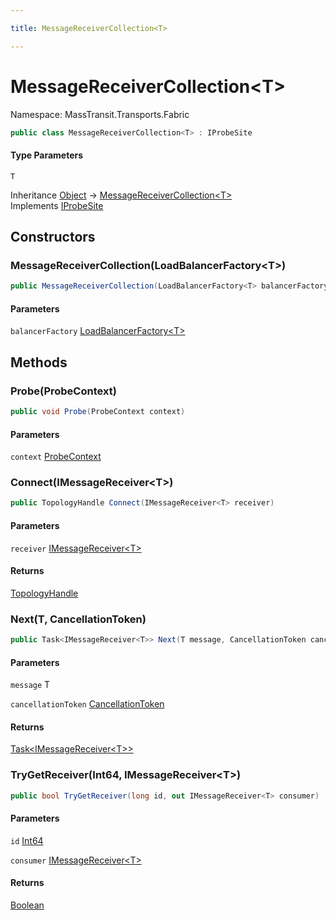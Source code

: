```yaml
---

title: MessageReceiverCollection<T>

---
```


# MessageReceiverCollection\<T\>

Namespace: MassTransit.Transports.Fabric

```csharp
public class MessageReceiverCollection<T> : IProbeSite
```

#### Type Parameters

`T`<br/>

Inheritance [Object](https://learn.microsoft.com/en-us/dotnet/api/system.object) → [MessageReceiverCollection\<T\>](../masstransit-transports-fabric/messagereceivercollection-1)<br/>
Implements [IProbeSite](../../masstransit-abstractions/masstransit/iprobesite)

## Constructors

### **MessageReceiverCollection(LoadBalancerFactory\<T\>)**

```csharp
public MessageReceiverCollection(LoadBalancerFactory<T> balancerFactory)
```

#### Parameters

`balancerFactory` [LoadBalancerFactory\<T\>](../masstransit-transports-fabric/loadbalancerfactory-1)<br/>

## Methods

### **Probe(ProbeContext)**

```csharp
public void Probe(ProbeContext context)
```

#### Parameters

`context` [ProbeContext](../../masstransit-abstractions/masstransit/probecontext)<br/>

### **Connect(IMessageReceiver\<T\>)**

```csharp
public TopologyHandle Connect(IMessageReceiver<T> receiver)
```

#### Parameters

`receiver` [IMessageReceiver\<T\>](../masstransit-transports-fabric/imessagereceiver-1)<br/>

#### Returns

[TopologyHandle](../masstransit-transports-fabric/topologyhandle)<br/>

### **Next(T, CancellationToken)**

```csharp
public Task<IMessageReceiver<T>> Next(T message, CancellationToken cancellationToken)
```

#### Parameters

`message` T<br/>

`cancellationToken` [CancellationToken](https://learn.microsoft.com/en-us/dotnet/api/system.threading.cancellationtoken)<br/>

#### Returns

[Task\<IMessageReceiver\<T\>\>](https://learn.microsoft.com/en-us/dotnet/api/system.threading.tasks.task-1)<br/>

### **TryGetReceiver(Int64, IMessageReceiver\<T\>)**

```csharp
public bool TryGetReceiver(long id, out IMessageReceiver<T> consumer)
```

#### Parameters

`id` [Int64](https://learn.microsoft.com/en-us/dotnet/api/system.int64)<br/>

`consumer` [IMessageReceiver\<T\>](../masstransit-transports-fabric/imessagereceiver-1)<br/>

#### Returns

[Boolean](https://learn.microsoft.com/en-us/dotnet/api/system.boolean)<br/>
